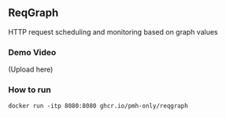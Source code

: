 ## ReqGraph
HTTP request scheduling and monitoring based on graph values

### Demo Video
(Upload here)

### How to run
```
docker run -itp 8080:8080 ghcr.io/pmh-only/reqgraph
```
